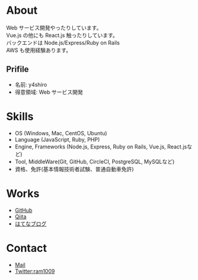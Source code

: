 # About  
Web サービス開発やったりしています。  
Vue.js の他にも React.js 触ったりしています。  
バックエンドは Node.js/Express/Ruby on Rails  
AWS も使用経験あります。  
  
## Prifile  
- 名前: y4shiro  
- 得意領域: Web サービス開発  

# Skills  
- OS (Windows, Mac, CentOS, Ubuntu)  
- Language (JavaScript, Ruby, PHP)  
- Engine, Frameworks (Node.js, Express, Ruby on Rails, Vue.js, React.jsなど)  
- Tool, MiddleWare(Git, GitHub, CircleCI, PostgreSQL, MySQLなど)  
- 資格、免許(基本情報技術者試験、普通自動車免許)  

# Works
- [GitHub](https://github.com/y4shiro/)  
- [Qiita](https://qiita.com/y4shiro)  
- [はてなブログ](https://ram.hatenablog.jp/)  

# Contact
- [Mail](mailto:y4shironao@gmail.com)  
- [Twitter:ram1009](https://twitter.com/ram1009)  
